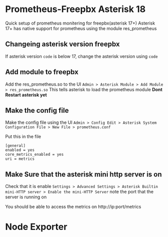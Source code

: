 # Prometheus-Freepbx Asterisk 18
Quick setup of prometheus monitering for freepbx(asterisk 17+)
Asterisk 17+ has native support for prometheus using the module res_prometheus

## Changeing asterisk version freepbx
If asterisk version `code` is below 17, change the asterisk version using `code`

## Add module to freepbx 
Add the res_prometheus.so to the UI `Admin > Asterisk Module > Add Module > res_prometheus.so`
This tells asterisk to load the prometheus module
**Dont Restart asterisk yet**

## Make the config file
Make the config file using the UI `Admin > Config Edit > Asterisk System Configuration File > New File > prometheus.conf`

Put this in the file 
```
[general]
enabled = yes
core_metrics_enabled = yes
uri = metrics
```
## Make Sure that the asterisk mini http server is on 

Check that it is enable `Settings > Advanced Settings > Asterisk Builtin mini-HTTP server > Enable the mini-HTTP Server` 
note the port that the server is running on

You should be able to access the metrics on http://ip:port/metrics

# Node Exporter
